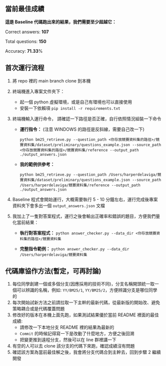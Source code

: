 ## 當前最佳成績
**這是 Baseline 代碼跑出來的結果，我們需要至少超越它：**

Correct answers: **107** 

Total questions: **150** 

Accuracy: **71.33**%


## 首次運行流程
1. 將 repo 裡的 main branch clone 到本機 

2. 終端機進入專案文件夾下：
    - 起一個 python 虛擬環境，或是自己有環境也可以直接使用
    - 安裝一下依賴項 `pip install -r requirements.txt` 

3. 終端機輸入運行命令， 請確認一下路徑是否正確，自行依照情況組裝一下命令
    - **運行指令：** (注意 WINDOWS 的路徑是反斜線，需要自己改一下)

        `python bm25_retrieve.py --question_path <你存放競賽資料集的路徑>/競賽資料集/dataset/preliminary/questions_example.json --source_path <你存放競賽資料集的路徑>/競賽資料集/reference --output_path ./output_answers.json`

    - **我的範例供參考：** 

        `python bm25_retrieve.py --question_path /Users/harperdelaviga/競賽資料集/dataset/preliminary/questions_example.json --source_path /Users/harperdelaviga/競賽資料集/reference --output_path ./output_answers.json` 

4. Baseline 程式會開始運行，大概需要執行 5 - 10 分鐘左右，運行完成後專案資料夾下會多出一個 `output_answers.json` 文檔 

5. 我加上了一隻對答案程式，運行之後會輸出正確率和錯誤的題目，方便我們量化當前結果：
    - **執行對答案程式：** `python answer_checker.py --data_dir <你存放競賽資料集的路徑>/競賽資料集`

    - **完整指令範例：** `python answer_checker.py --data_dir /Users/harperdelaviga/競賽資料集`


## 代碼庫協作方法(暫定，可再討論)
1. 每位同學創建一個或多個分支(因應採用的技術不同)，分支名稱開頭統一取一個可以辨識的名稱，例如: `YY/BM25/1`, `YY/BM25/2`，方便辨識分支是哪位同學的
2. 每次開始試新方法之前請拉取一下主幹的最新代碼，從最新版的開始改、避免策略耦合或是代碼覆蓋問題
3. 修改好的版本在本機上面先跑，如果測試結果優於當前 README 裡面的最佳成績:
    - 請修改一下本地分支 README 裡的結果為最新的
    - `Commit` 的時候記得寫一下是改動了什麼地方，方便之後回溯
    - 把變更推到遠程分支，然後可以在 line 群裡講一下
4. 有空的人可以去 clone 該分支的代碼下來跑，確認成績沒有問題
5. 確認該方案為當前最佳解之後，我會將分支代碼合到主幹去，回到步驟 2 繼續開發
